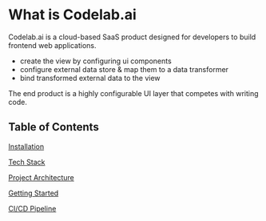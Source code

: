 # What is Codelab.ai

Codelab.ai is a cloud-based SaaS product designed for developers to build frontend web applications.

- create the view by configuring ui components
- configure external data store & map them to a data transformer
- bind transformed external data to the view

The end product is a highly configurable UI layer that competes with writing code.

## Table of Contents

[Installation](documentation/getting-started/1-installation.md)

[Tech Stack](documentation/getting-started/2-tech-stack.md)

[Project Architecture](documentation/getting-started/3-project-structure.md)

[Getting Started](documentation/getting-started/4-getting-started.md)

<!-- [Dev Tools](documentation/getting-started/5-devtools.md) -->

[CI/CD Pipeline](documentation/getting-started/6-pipeline.md)

<!-- [Demo](documentation/getting-started/7-demo.md) -->

<!-- [Concepts](documentation/getting-started/8-concepts.md) -->

<!-- [Codegen](documentation/getting-started/9-codegen.md) -->

<!-- [Data Types](documentation/getting-started/10-data-types.md) -->

<!-- [Testing](documentation/getting-started/11-testing.md) -->
